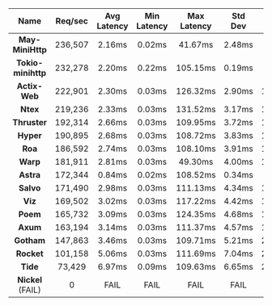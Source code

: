 |   **Name**   |   Req/sec   | Avg Latency | Min Latency | Max Latency | Std Dev | 95% | 99% | 99.9% |  # Requests | Transfer Rate |  # Errors |
|:------------:|:-----------:|:-----------:|:-----------:|:-----------:|:-----------:|:-----------:|:----:|:----:|:----:|:-----------:|:-----------:|
|**May-MiniHttp** |236,507|2.16ms|0.02ms|41.67ms|2.48ms|9.78ms|14.37ms|22.44ms|10,641,792|23.00MB/Sec|681|
|**Tokio-minihttp** |232,278|2.20ms|0.22ms|105.15ms|0.19ms|2.68ms|3.46ms|5.22ms|10,451,864|22.81MB/Sec|722|
|**Actix-Web** |222,901|2.30ms|0.03ms|126.32ms|2.90ms|11.61ms|16.66ms|24.71ms|10,029,652|27.63MB/Sec|711|
|**Ntex** |219,236|2.33ms|0.03ms|131.52ms|3.17ms|12.72ms|18.56ms|31.18ms|9,864,821|26.97MB/Sec|690|
|**Thruster** |192,314|2.66ms|0.03ms|109.95ms|3.72ms|15.46ms|21.98ms|30.64ms|8,653,891|18.71MB/Sec|728|
|**Hyper** |190,895|2.68ms|0.03ms|108.72ms|3.83ms|15.94ms|22.27ms|30.60ms|8,589,352|16.02MB/Sec|672|
|**Roa** |186,592|2.74ms|0.03ms|108.10ms|3.91ms|16.30ms|22.95ms|31.21ms|8,396,302|15.66MB/Sec|728|
|**Warp** |181,911|2.81ms|0.03ms|49.30ms|4.00ms|16.70ms|23.62ms|32.87ms|8,185,416|22.38MB/Sec|711|
|**Astra** |172,344|0.84ms|0.02ms|108.52ms|0.34ms|1.75ms|2.67ms|4.71ms|7,754,496|17.59MB/Sec|671|
|**Salvo** |171,490|2.98ms|0.03ms|111.13ms|4.34ms|18.23ms|25.65ms|34.64ms|7,716,834|21.26MB/Sec|707|
|**Viz** |169,502|3.02ms|0.03ms|117.22ms|4.42ms|18.55ms|26.32ms|35.58ms|7,627,179|21.01MB/Sec|721|
|**Poem** |165,732|3.09ms|0.03ms|124.35ms|4.68ms|19.70ms|27.86ms|37.61ms|7,457,409|20.55MB/Sec|702|
|**Axum** |163,194|3.14ms|0.03ms|111.37ms|4.57ms|19.20ms|27.06ms|36.63ms|7,343,460|20.07MB/Sec|721|
|**Gotham** |147,863|3.46ms|0.03ms|109.71ms|5.21ms|21.84ms|30.52ms|41.08ms|6,653,545|23.55MB/Sec|707|
|**Rocket** |101,158|5.06ms|0.03ms|111.69ms|7.04ms|29.51ms|39.74ms|51.28ms|4,551,915|23.82MB/Sec|721|
|**Tide** |73,429|6.97ms|0.09ms|109.63ms|6.65ms|26.88ms|35.64ms|47.30ms|3,304,081|9.03MB/Sec|714|
|**Nickel** (FAIL)|0|FAIL|FAIL|FAIL|FAIL|N/A|N/A|N/A|0|N/A|0|
